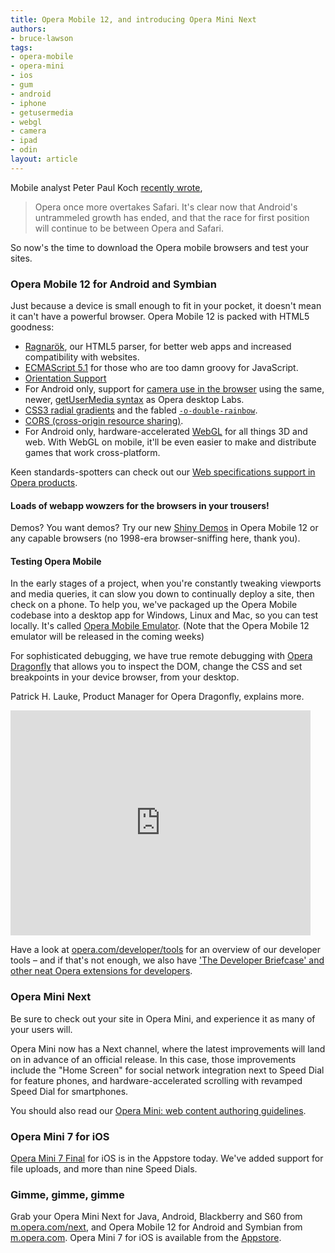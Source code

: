 ```yaml
---
title: Opera Mobile 12, and introducing Opera Mini Next
authors:
- bruce-lawson
tags:
- opera-mobile
- opera-mini
- ios
- gum
- android
- iphone
- getusermedia
- webgl
- camera
- ipad
- odin
layout: article
---
```

<p>Mobile analyst Peter Paul Koch <a href="http://www.quirksmode.org/blog/archives/2012/01/browser_stats_f_2.html">recently wrote</a>,


<blockquote>Opera once more overtakes Safari. It&#39;s clear now that Android&#39;s untrammeled growth has ended, and that the race for first position will continue to be between Opera and Safari.</blockquote>
<p>So now&#39;s the time to download the Opera mobile browsers and test your sites.</p>

<h3>Opera Mobile 12 for Android and Symbian</h3>

<p>Just because a device is small enough to fit in your pocket, it doesn&#39;t mean it can&#39;t have a powerful browser. Opera Mobile 12 is packed with HTML5 goodness:</p>
<ul>
<li>
 <a href="http://my.opera.com/core/blog/show.dml/26453141">Ragnarök</a>, our HTML5 parser,  for  better web apps and increased compatibility with websites.</li>
 <li><a href="http://dev.opera.com/articles/view/introducing-ecmascript-5-1/">ECMAScript 5.1</a> for those who are too damn groovy for JavaScript. </li>
<li><a href="http://my.opera.com/shwetankdixit/blog/2011/07/06/getusermedia-and-device-orientation-adventures">Orientation Support</a></li>
<li>For Android only, support for <a href="http://dev.opera.com/articles/view/playing-with-html5-video-and-getusermedia-support/">camera use in the browser</a> using the same, newer, <a href="http://dev.opera.com/articles/view/getusermedia-access-camera-privacy-ui/">getUserMedia syntax</a> as Opera desktop Labs.</li>

<li><a href="http://dev.opera.com/articles/view/css3-radial-gradients/">CSS3 radial gradients</a> and the fabled <a href="http://media.opera.com/media/press/2011/unicorn/"><code>-o-double-rainbow</code></a>.</li>
<li><a href="http://dev.opera.com/articles/view/dom-access-control-using-cross-origin-resource-sharing/">CORS (cross-origin resource sharing)</a>.</li>
<li>For Android only, hardware-accelerated <a href="http://dev.opera.com/articles/view/an-introduction-to-webgl/">WebGL</a>  for all things 3D and web. With WebGL on mobile, it&#39;ll be even easier to make and distribute games that work cross-platform.</li>

</ul>
<p>Keen standards-spotters can check out our <a href="http://www.opera.com/docs/specs/productspecs/">Web specifications support in Opera products</a>.</p>
<h4>Loads of webapp wowzers for the browsers in your trousers!</h4>
<p>Demos? You want demos? Try our new <a href="http://shinydemos.com/">Shiny Demos</a> in Opera Mobile 12 or any capable browsers (no 1998-era browser-sniffing here, thank you).</p>


<h4>Testing Opera Mobile</h4>
<p>In the early stages of a project, when you&#39;re constantly tweaking viewports and media queries, it can slow you down to continually deploy a site, then check on a phone. To help you, we&#39;ve packaged up the Opera Mobile codebase into a desktop app for Windows, Linux and Mac, so you can test locally. It&#39;s called <a href="http://www.opera.com/developer/tools/mobile/">Opera Mobile Emulator</a>. (Note that the Opera Mobile 12 emulator will be released in the coming weeks)</p>
<p>For sophisticated debugging, we have true remote debugging with <a href="http://www.opera.com/dragonfly/">Opera Dragonfly</a> that allows you to inspect the DOM, change the CSS and set breakpoints in your device browser, from your desktop.</p>
<p>Patrick H. Lauke, Product Manager for Opera Dragonfly, explains more.</p>
<object width="480" height="360"><param name="movie" value="http://www.youtube.com/v/YHwiaH8Z5vA?version=3&amp;amp;hl=en_GB&amp;amp;rel=0" /><param name="allowFullScreen" value="true" /><param name="allowscriptaccess" value="never" /><embed src="http://www.youtube.com/v/YHwiaH8Z5vA?version=3&amp;amp;hl=en_GB&amp;amp;rel=0" type="application/x-shockwave-flash" width="480" height="360" allowfullscreen="true" allowscriptaccess="never" /></object>
<p>Have a look at <a href="http://opera.com/developer/tools">opera.com/developer/tools</a> for an overview of our developer tools – and if that&#39;s not enough, we also have <a href="http://my.opera.com/ODIN/blog/2011/11/11/the-developer-briefcase-and-other-neat-opera-extensions-for-developers">&#39;The Developer Briefcase&#39; and other neat Opera extensions for developers</a>.</p>
<h3>Opera Mini Next</h3>
<p>Be sure to check out your site in Opera Mini, and experience it as many of your users will.</p>
<p>Opera Mini now has a Next channel, where the latest improvements will land on in advance of an official release. In this case, those improvements include the &quot;Home Screen&quot; for social network integration next to Speed Dial for feature phones, and hardware-accelerated scrolling with revamped Speed Dial for smartphones.</p>
<p>You should also read our <a href="http://dev.opera.com/articles/view/opera-mini-web-content-authoring-guidelines/">Opera Mini: web content authoring guidelines</a>.</p>
<h3>Opera Mini 7 for iOS</h3>
<p><a href="http://itunes.apple.com/au/app/opera-mini-web-browser/id363729560?mt=8">Opera Mini 7 Final</a> for iOS is in the Appstore today. We&#39;ve added support for file uploads, and  more than nine Speed Dials.</p>
<h3>Gimme, gimme, gimme</h3>
<p>Grab your Opera Mini  Next for Java, Android, Blackberry and S60 from <a href="http://m.opera.com/next">m.opera.com/next</a>, and Opera Mobile 12 for Android and Symbian from <a href="http://m.opera.com">m.opera.com</a>. Opera Mini 7 for iOS is available from the <a href="http://itunes.apple.com/au/app/opera-mini-web-browser/id363729560?mt=8">Appstore</a>.</p></p>
